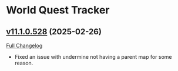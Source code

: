 # World Quest Tracker

## [v11.1.0.528](https://github.com/Tercioo/World-Quest-Tracker/tree/v11.1.0.528) (2025-02-26)
[Full Changelog](https://github.com/Tercioo/World-Quest-Tracker/compare/v11.1.0.527...v11.1.0.528) 

- Fixed an issue with undermine not having a parent map for some reason.  
